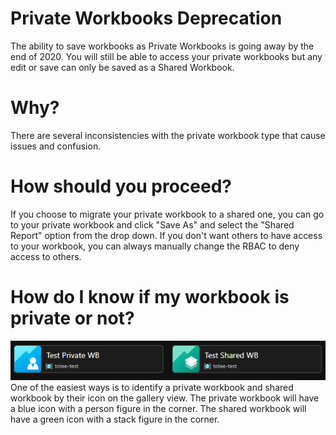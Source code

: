 # Private Workbooks Deprecation
The ability to save workbooks as Private Workbooks is going away by the end of 2020. You will still be able to access your private workbooks but any edit or save can only be saved as a Shared Workbook. 

# Why? 
There are several inconsistencies with the private workbook type that cause issues and confusion. 

# How should you proceed?
If you choose to migrate your private workbook to a shared one, you can go to your private workbook and click "Save As" and select the "Shared Report" option from the drop down. If you don't want others to have access to your workbook, you can always manually change the RBAC to deny access to others.

# How do I know if my workbook is private or not?
![Private vs Shared Workbook](../Images/PrivateVsSharedWB.png)
One of the easiest ways is to identify a private workbook and shared workbook by their icon on the gallery view. The private workbook will have a blue icon with a person figure in the corner. The shared workbook will have a green icon with a stack figure in the corner.